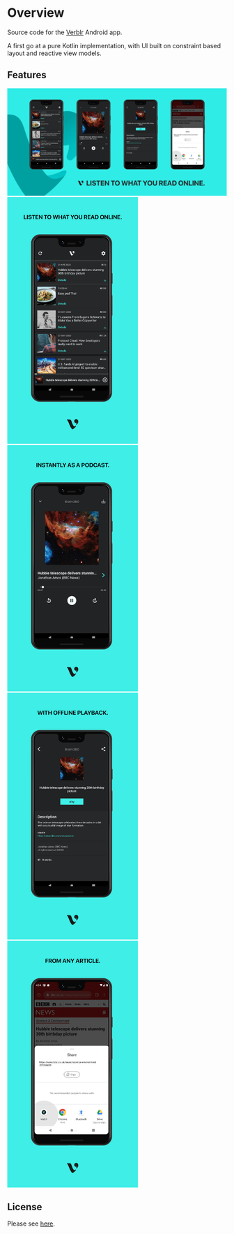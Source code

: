 # Overview 
Source code for the [Verblr](https://verblr.com) Android app. 

A first go at a pure Kotlin implementation, with UI built on constraint based layout and reactive view models.

## Features

<img src="./imgs/playstore.png" alt="Playstore Feature" width="650"/>
<img src="./imgs/listen.png" alt="Listen to what you read online" width="300"/>
<img src="./imgs/podcast.png" alt="Instantly as a podcast" width="300"/>
<img src="./imgs/offline.png" alt="With offline playback" width="300"/>
<img src="./imgs/any.png" alt="From any article" width="300"/>

## License
Please see [here](https://choosealicense.com/no-permission/).